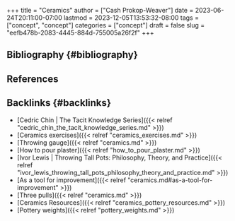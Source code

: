 +++
title = "Ceramics"
author = ["Cash Prokop-Weaver"]
date = 2023-06-24T20:11:00-07:00
lastmod = 2023-12-05T13:53:32-08:00
tags = ["concept", "concept"]
categories = ["concept"]
draft = false
slug = "eefb478b-2083-4445-884d-755005a26f2f"
+++

## Bibliography {#bibliography}

## References

<style>.csl-entry{text-indent: -1.5em; margin-left: 1.5em;}</style><div class="csl-bib-body">
</div>


## Backlinks {#backlinks}

-   [Cedric Chin | The Tacit Knowledge Series]({{< relref "cedric_chin_the_tacit_knowledge_series.md" >}})
-   [Ceramics exercises]({{< relref "ceramics_exercises.md" >}})
-   [Throwing gauge]({{< relref "ceramics.md" >}})
-   [How to pour plaster]({{< relref "how_to_pour_plaster.md" >}})
-   [Ivor Lewis | Throwing Tall Pots: Philosophy, Theory, and Practice]({{< relref "ivor_lewis_throwing_tall_pots_philosophy_theory_and_practice.md" >}})
-   [As a tool for improvement]({{< relref "ceramics.md#as-a-tool-for-improvement" >}})
-   [Three pulls]({{< relref "ceramics.md" >}})
-   [Ceramics Resources]({{< relref "ceramics_pottery_resources.md" >}})
-   [Pottery weights]({{< relref "pottery_weights.md" >}})
